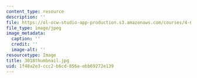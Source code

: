 ```yaml
---
content_type: resource
description: ''
file: https://ol-ocw-studio-app-production.s3.amazonaws.com/courses/4-614-religious-architecture-and-islamic-cultures-fall-2002/1f48a2e3ccc2b6cd856aebb69272e139_3018thumbnail.jpg
file_type: image/jpeg
image_metadata:
  caption: ''
  credit: ''
  image-alt: ''
resourcetype: Image
title: 3018thumbnail.jpg
uid: 1f48a2e3-ccc2-b6cd-856a-ebb69272e139
---
```

